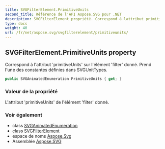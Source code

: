 ```yaml
---
title: SVGFilterElement.PrimitiveUnits
second_title: Référence de l'API Aspose.SVG pour .NET
description: SVGFilterElement propriété. Correspond à lattribut primitiveUnits sur lélément filter donné. Prend lune des constantes définies dans SVGUnitTypes.
type: docs
weight: 40
url: /fr/net/aspose.svg/svgfilterelement/primitiveunits/
---
```

## SVGFilterElement.PrimitiveUnits property

Correspond à l'attribut 'primitiveUnits' sur l'élément 'filter' donné. Prend l'une des constantes définies dans SVGUnitTypes.

```csharp
public SVGAnimatedEnumeration PrimitiveUnits { get; }
```

### Valeur de la propriété

L'attribut 'primitiveUnits' de l'élément 'filter' donné.

### Voir également

* class [SVGAnimatedEnumeration](../../../aspose.svg.datatypes/svganimatedenumeration/)
* class [SVGFilterElement](../)
* espace de noms [Aspose.Svg](../../svgfilterelement/)
* Assemblée [Aspose.SVG](../../../)



